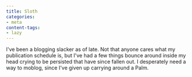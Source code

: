 ```yaml
---
title: Sloth
categories:
- meta
content-tags:
- lazy
---
```


I've been a blogging slacker as of late.  Not that anyone cares what my publication schedule is, but I've had a few things bounce around inside my head crying to be persisted that have since fallen out.  I desperately need a way to moblog, since I've given up carrying around a Palm.
